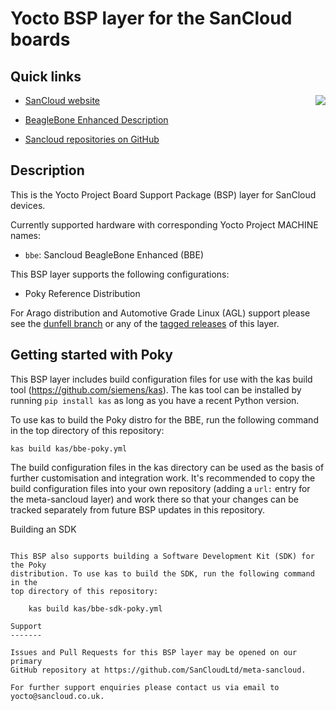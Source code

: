 Yocto BSP layer for the SanCloud boards
=======================================

Quick links
-----------

[<img align=right src="https://www.sancloud.co.uk/wp-content/uploads/2016/09/sancloud_and_address_web.png">](https://www.sancloud.co.uk/)

* [SanCloud website](https://www.sancloud.co.uk/)

* [BeagleBone Enhanced Description](https://www.sancloud.co.uk/beaglebone-enhanced-bbe)

* [Sancloud repositories on GitHub](https://github.com/SanCloudLtd)

Description
-----------

This is the Yocto Project Board Support Package (BSP) layer for SanCloud devices.

Currently supported hardware with corresponding Yocto Project MACHINE names:

* `bbe`: Sancloud BeagleBone Enhanced (BBE)

This BSP layer supports the following configurations:

* Poky Reference Distribution

For Arago distribution and Automotive Grade Linux (AGL) support please see
the [dunfell branch](https://github.com/SanCloudLtd/meta-sancloud/tree/dunfell)
or any of the [tagged releases](https://github.com/SanCloudLtd/meta-sancloud/releases)
of this layer.

Getting started with Poky
-------------------------

This BSP layer includes build configuration files for use with the kas build
tool (https://github.com/siemens/kas). The kas tool can be installed by running
`pip install kas` as long as you have a recent Python version.

To use kas to build the Poky distro for the BBE, run the following command in
the top directory of this repository:

    kas build kas/bbe-poky.yml

The build configuration files in the kas directory can be used as the basis of
further customisation and integration work. It's recommended to copy the build
configuration files into your own repository (adding a `url:` entry for the
meta-sancloud layer) and work there so that your changes can be tracked
separately from future BSP updates in this repository.

Building an SDK
~~~~~~~~~~~~~~~

This BSP also supports building a Software Development Kit (SDK) for the Poky
distribution. To use kas to build the SDK, run the following command in the
top directory of this repository:

    kas build kas/bbe-sdk-poky.yml

Support
-------

Issues and Pull Requests for this BSP layer may be opened on our primary
GitHub repository at https://github.com/SanCloudLtd/meta-sancloud.

For further support enquiries please contact us via email to
yocto@sancloud.co.uk.
